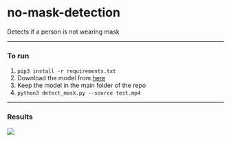 # no-mask-detection
Detects if a person is not wearing mask

----------------------------------------------

### To run
1. `pip3 install -r requirements.txt`
2. Download the model from [here](https://drive.google.com/file/d/1GBgLDZ42YiNrZ82uCU4yoVwH3nHa8xlA/view?usp=sharing)
3. Keep the model in the main folder of the repo
4. `python3 detect_mask.py --source test.mp4`

----------------------------------------------

### Results

![](out.gif)
